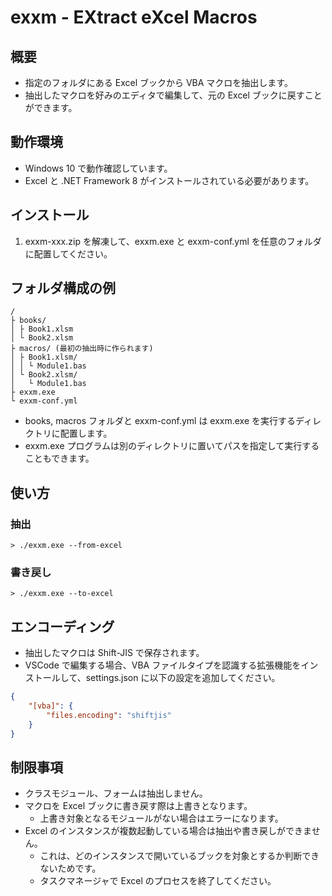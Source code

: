 # exxm - EXtract eXcel Macros

## 概要

- 指定のフォルダにある Excel ブックから VBA マクロを抽出します。
- 抽出したマクロを好みのエディタで編集して、元の Excel ブックに戻すことができます。

## 動作環境

- Windows 10 で動作確認しています。
- Excel と .NET Framework 8 がインストールされている必要があります。

## インストール

1. exxm-xxx.zip を解凍して、exxm.exe と exxm-conf.yml を任意のフォルダに配置してください。

## フォルダ構成の例

```
/
├ books/
│ ├ Book1.xlsm
│ └ Book2.xlsm
├ macros/ (最初の抽出時に作られます)
│ ├ Book1.xlsm/
│ │ └ Module1.bas
│ └ Book2.xlsm/
│   └ Module1.bas
├ exxm.exe
└ exxm-conf.yml
```

- books, macros フォルダと exxm-conf.yml は exxm.exe を実行するディレクトリに配置します。
- exxm.exe プログラムは別のディレクトリに置いてパスを指定して実行することもできます。

## 使い方

### 抽出

```
> ./exxm.exe --from-excel
```

### 書き戻し

```
> ./exxm.exe --to-excel
```

## エンコーディング

- 抽出したマクロは Shift-JIS で保存されます。
- VSCode で編集する場合、VBA ファイルタイプを認識する拡張機能をインストールして、settings.json に以下の設定を追加してください。

```json
{
    "[vba]": {
        "files.encoding": "shiftjis"
    }
}
```

## 制限事項

- クラスモジュール、フォームは抽出しません。
- マクロを Excel ブックに書き戻す際は上書きとなります。
    - 上書き対象となるモジュールがない場合はエラーになります。
- Excel のインスタンスが複数起動している場合は抽出や書き戻しができません。
    - これは、どのインスタンスで開いているブックを対象とするか判断できないためです。
    - タスクマネージャで Excel のプロセスを終了してください。
